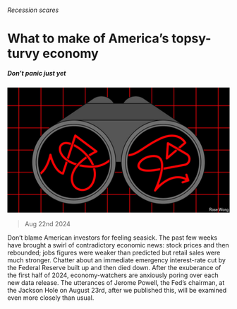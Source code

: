 ###### Recession scares

# What to make of America’s topsy-turvy economy 

##### Don’t panic just yet 

![image](images/20240824_LDD002.jpg) 

> Aug 22nd 2024 

Don’t blame American investors for feeling seasick. The past few weeks have brought a swirl of contradictory economic news: stock prices  and then rebounded; jobs figures were weaker than predicted but retail sales were much stronger. Chatter about an immediate emergency interest-rate cut by the Federal Reserve built up and then died down. After the exuberance of the first half of 2024, economy-watchers are anxiously poring over each new data release. The utterances of Jerome Powell, the Fed’s chairman, at the Jackson Hole  on August 23rd, after we published this, will be examined even more closely than usual. 

